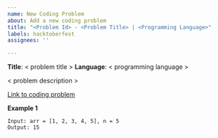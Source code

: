 ```yaml
---
name: New Coding Problem
about: Add a new coding problem
title: "<Problem Id> - <Problem Title> | <Programming Language>"
labels: hacktoberfest
assignees: ''

---
```


**Title**: < problem title >
**Language**: < programming language >

< problem description >

<!-- NOTE -->
<!--  If you are using a coding problem from websites like LeetCode, GeeksForGeeks, remove the test cases stuff from below and use this as a direct link to the problem. -->
[Link to coding problem](    < problem link >    )

<!--  Use this if you need to add test cases to your coding problem -->
**Example 1**
```
Input: arr = [1, 2, 3, 4, 5], n = 5
Output: 15
````
